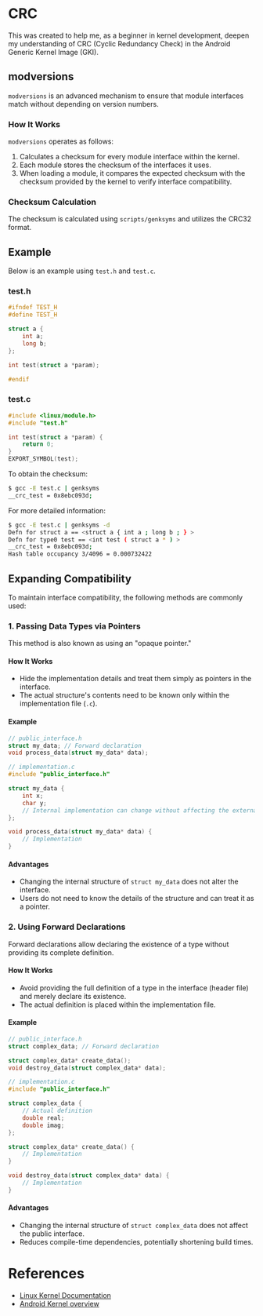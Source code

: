 # CRC

This was created to help me, as a beginner in kernel development, deepen my understanding of CRC (Cyclic Redundancy Check) in the Android Generic Kernel Image (GKI).

## modversions

`modversions` is an advanced mechanism to ensure that module interfaces match without depending on version numbers.

### How It Works

`modversions` operates as follows:

1. Calculates a checksum for every module interface within the kernel.
2. Each module stores the checksum of the interfaces it uses.
3. When loading a module, it compares the expected checksum with the checksum provided by the kernel to verify interface compatibility.

### Checksum Calculation

The checksum is calculated using `scripts/genksyms` and utilizes the CRC32 format.

## Example

Below is an example using `test.h` and `test.c`.

### test.h

```c
#ifndef TEST_H
#define TEST_H

struct a {
    int a;
    long b;
};

int test(struct a *param);

#endif
```

### test.c

```c
#include <linux/module.h>
#include "test.h"

int test(struct a *param) {
    return 0;
}
EXPORT_SYMBOL(test);
```

To obtain the checksum:

```bash
$ gcc -E test.c | genksyms
__crc_test = 0x8ebc093d;
```

For more detailed information:

```bash
$ gcc -E test.c | genksyms -d
Defn for struct a == <struct a { int a ; long b ; } >
Defn for type0 test == <int test ( struct a * ) >
__crc_test = 0x8ebc093d;
Hash table occupancy 3/4096 = 0.000732422
```

## Expanding Compatibility

To maintain interface compatibility, the following methods are commonly used:

### 1. Passing Data Types via Pointers

This method is also known as using an "opaque pointer."

#### How It Works

- Hide the implementation details and treat them simply as pointers in the interface.
- The actual structure's contents need to be known only within the implementation file (`.c`).

#### Example

```c
// public_interface.h
struct my_data; // Forward declaration
void process_data(struct my_data* data);
```

```c
// implementation.c
#include "public_interface.h"

struct my_data {
    int x;
    char y;
    // Internal implementation can change without affecting the external interface
};

void process_data(struct my_data* data) {
    // Implementation
}
```

#### Advantages

- Changing the internal structure of `struct my_data` does not alter the interface.
- Users do not need to know the details of the structure and can treat it as a pointer.

### 2. Using Forward Declarations

Forward declarations allow declaring the existence of a type without providing its complete definition.

#### How It Works

- Avoid providing the full definition of a type in the interface (header file) and merely declare its existence.
- The actual definition is placed within the implementation file.

#### Example

```c
// public_interface.h
struct complex_data; // Forward declaration

struct complex_data* create_data();
void destroy_data(struct complex_data* data);
```

```c
// implementation.c
#include "public_interface.h"

struct complex_data {
    // Actual definition
    double real;
    double imag;
};

struct complex_data* create_data() {
    // Implementation
}

void destroy_data(struct complex_data* data) {
    // Implementation
}
```

#### Advantages

- Changing the internal structure of `struct complex_data` does not affect the public interface.
- Reduces compile-time dependencies, potentially shortening build times.


# References

- [Linux Kernel Documentation](https://www.kernel.org/doc/html/latest/)
- [Android Kernel overview](https://source.android.com/docs/core/architecture/kernel)

